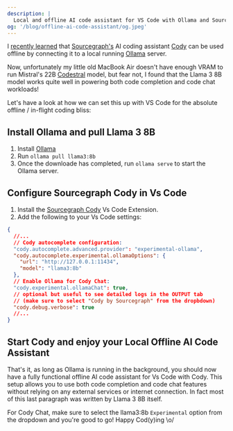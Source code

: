 ```yaml
---
description: |
  Local and offline AI code assistant for VS Code with Ollama and Sourcegraph
og: '/blog/offline-ai-code-assistant/og.jpeg'
---
```


I [recently learned](https://sourcegraph.com/blog/local-code-completion-with-ollama-and-cody) that [Sourcegraph's](https://sourcegraph.com/) AI coding assistant [Cody](https://sourcegraph.com/cody) can be used offline by connecting it to a local running [Ollama](https://www.ollama.com/) server.

Now, unfortunately my little old MacBook Air doesn't have enough VRAM to run Mistral's 22B [Codestral](https://mistral.ai/news/codestral/) model, but fear not, I found that the Llama 3 8B model works quite well in powering both code completion and code chat workloads!

Let's have a look at how we can set this up with VS Code for the absolute offline / in-flight coding bliss:

## Install Ollama and pull Llama 3 8B

1. Install [Ollama](https://github.com/ollama/ollama?tab=readme-ov-file#ollama)
1. Run `ollama pull llama3:8b`
1. Once the downloade has completed, run `ollama serve` to start the Ollama server.

## Configure Sourcegraph Cody in Vs Code

1. Install the [Sourcegraph Cody](https://marketplace.visualstudio.com/items?itemName=sourcegraph.sourcegraph) Vs Code Extension.
2. Add the following to your Vs Code settings:

```json
{
  //...
  // Cody autocomplete configuration:
  "cody.autocomplete.advanced.provider": "experimental-ollama",
  "cody.autocomplete.experimental.ollamaOptions": {
    "url": "http://127.0.0.1:11434",
    "model": "llama3:8b"
  },
  // Enable Ollama for Cody Chat:
  "cody.experimental.ollamaChat": true,
  // optional but useful to see detailed logs in the OUTPUT tab
  // (make sure to select "Cody by Sourcegraph" from the dropbdown)
  "cody.debug.verbose": true
  //...
}
```

## Start Cody and enjoy your Local Offline AI Code Assistant

That's it, as long as Ollama is running in the background, you should now have a fully functional offline AI code assistant for Vs Code with Cody. This setup allows you to use both code completion and code chat features without relying on any external services or internet connection. In fact most of this last paragraph was written by Llama 3 8B itself.

For Cody Chat, make sure to select the llama3:8b `Experimental` option from the dropdown and you're good to go! Happy Cod(y)ing \o/
